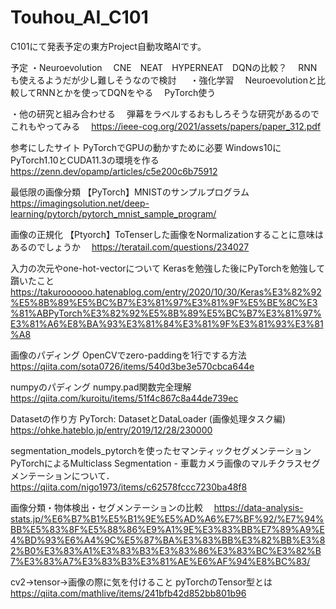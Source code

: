 # Touhou_AI_C101

C101にて発表予定の東方Project自動攻略AIです。

予定
・Neuroevolution
　CNE　NEAT　HYPERNEAT　DQNの比較？
　RNNも使えるようだが少し難しそうなので検討
　
・強化学習
　Neuroevolutionと比較してRNNとかを使ってDQNをやる
　PyTorch使う

・他の研究と組み合わせる
　弾幕をラベルするおもしろそうな研究があるのでこれもやってみる
　https://ieee-cog.org/2021/assets/papers/paper_312.pdf

参考にしたサイト
PyTorchでGPUの動かすために必要
Windows10にPyTorch1.10とCUDA11.3の環境を作る
　https://zenn.dev/opamp/articles/c5e200c6b75912

最低限の画像分類
【PyTorch】MNISTのサンプルプログラム
　https://imagingsolution.net/deep-learning/pytorch/pytorch_mnist_sample_program/

画像の正規化
【Ptyorch】ToTenserした画像をNormalizationすることに意味はあるのでしょうか
　https://teratail.com/questions/234027

入力の次元やone-hot-vectorについて
Kerasを勉強した後にPyTorchを勉強して躓いたこと
　https://takuroooooo.hatenablog.com/entry/2020/10/30/Keras%E3%82%92%E5%8B%89%E5%BC%B7%E3%81%97%E3%81%9F%E5%BE%8C%E3%81%ABPyTorch%E3%82%92%E5%8B%89%E5%BC%B7%E3%81%97%E3%81%A6%E8%BA%93%E3%81%84%E3%81%9F%E3%81%93%E3%81%A8

画像のパディング
OpenCVでzero-paddingを1行でする方法
　https://qiita.com/sota0726/items/540d3be3e570cbca644e

numpyのパディング
numpy.pad関数完全理解
　https://qiita.com/kuroitu/items/51f4c867c8a44de739ec

Datasetの作り方
PyTorch: DatasetとDataLoader (画像処理タスク編)
　https://ohke.hateblo.jp/entry/2019/12/28/230000

segmentation_models_pytorchを使ったセマンティックセグメンテーション
PyTorchによるMulticlass Segmentation - 車載カメラ画像のマルチクラスセグメンテーションについて．
https://qiita.com/nigo1973/items/c62578fccc7230ba48f8

画像分類・物体検出・セグメンテーションの比較
　https://data-analysis-stats.jp/%E6%B7%B1%E5%B1%9E%E5%AD%A6%E7%BF%92/%E7%94%BB%E5%83%8F%E5%88%86%E9%A1%9E%E3%83%BB%E7%89%A9%E4%BD%93%E6%A4%9C%E5%87%BA%E3%83%BB%E3%82%BB%E3%82%B0%E3%83%A1%E3%83%B3%E3%83%86%E3%83%BC%E3%82%B7%E3%83%A7%E3%83%B3%E3%81%AE%E6%AF%94%E8%BC%83/

cv2→tensor→画像の際に気を付けること
pyTorchのTensor型とは
　https://qiita.com/mathlive/items/241bfb42d852bb801b96

